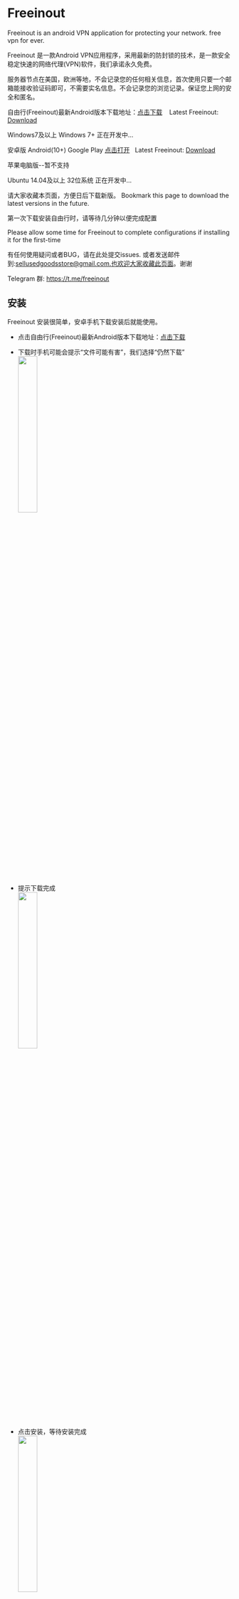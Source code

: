# Freeinout
Freeinout is an android VPN application for protecting your network.
free vpn for ever.

Freeinout 是一款Android VPN应用程序，采用最新的防封锁的技术，是一款安全稳定快速的网络代理(VPN)软件，我们承诺永久免费。

服务器节点在美国，欧洲等地，不会记录您的任何相关信息，首次使用只要一个邮箱能接收验证码即可，不需要实名信息。不会记录您的浏览记录。保证您上网的安全和匿名。



自由行(Freeinout)最新Android版本下载地址：<a href="https://github.com/caddier/freeinout/releases/download/v1.0.13/freeinout-v1.0.13.apk">点击下载</a> &nbsp;&nbsp; Latest Freeinout: <a href="https://github.com/caddier/freeinout/releases/download/v1.0.13/freeinout-v1.0.13.apk">Download</a>


Windows7及以上 Windows 7+ 正在开发中...

安卓版 Android(10+)  Google Play <a href="https://play.google.com/store/apps/details?id=com.freeinout.android.vpn">点击打开</a> &nbsp;&nbsp;Latest Freeinout: <a href="https://play.google.com/store/apps/details?id=com.freeinout.android.vpn">Download</a> 

苹果电脑版--暂不支持

Ubuntu 14.04及以上 32位系统 正在开发中...

请大家收藏本页面，方便日后下载新版。 Bookmark this page to download the latest versions in the future.


第一次下载安装自由行时，请等待几分钟以便完成配置

Please allow some time for Freeinout to complete configurations if installing it for the first-time


有任何使用疑问或者BUG，请在此处提交issues. 或者发送邮件到:sellusedgoodsstore@gmail.com.也欢迎大家收藏此页面。谢谢

Telegram 群: https://t.me/freeinout

## 安装
<p>
Freeinout 安装很简单，安卓手机下载安装后就能使用。 <br>

- 点击自由行(Freeinout)最新Android版本下载地址：<a href="https://github.com/caddier/freeinout/releases/download/v1.0.13/freeinout-v1.0.13.apk">点击下载</a><br>

- 下载时手机可能会提示“文件可能有害”，我们选择“仍然下载”  <br>
<img src="https://user-images.githubusercontent.com/45213050/173993688-28c68c45-6625-46d6-9414-96c80fbf9534.png" width="30%" height="30%" align="middle"  ><br>  
  
- 提示下载完成<br>
<img src="https://user-images.githubusercontent.com/45213050/173999280-095435ba-731f-4bb5-a14e-48c3e1fa50ef.png" width="30%" height="30%" align="middle"  ><br><br> 


- 点击安装，等待安装完成<br>
<img src="https://user-images.githubusercontent.com/45213050/173997057-f4a990bf-8c92-4ef5-8cd6-00aebd750f48.png" width="30%" height="30%" align="middle"  ><br><br> 
<img src="https://user-images.githubusercontent.com/45213050/173997346-ee32d0a3-908e-4503-a757-166179326494.png" width="30%" height="30%" align="middle"  ><br><br>  
<img src="https://user-images.githubusercontent.com/45213050/173997673-5f65567d-f5a0-4fba-b30d-270a33568cfb.png" width="30%" height="30%" align="middle"  ><br><br> 

- 打开软件，使用邮箱注册<br>
<img src="https://user-images.githubusercontent.com/45213050/173999586-b1239d5c-2148-42a9-a9e3-74aa31443749.png" width="30%" height="30%" align="middle"  > <br> 
  
- 完成注册获得免费体验时长<br>
<img src="https://user-images.githubusercontent.com/45213050/173998052-dfa8d3c0-fa1a-4581-a7ff-7d10f436cf67.png" width="30%" height="30%" align="middle"  ><br> 

- 点击“确定”开始体验吧<br>
<img src="https://user-images.githubusercontent.com/45213050/173998343-02a308df-79d0-4aab-8b2d-08a5a00ef8e1.png" width="30%" height="30%" align="middle"  ><br> 

- 若想要更多免费时长，右上角“点击获取免费流量”，Let's go!<br>
<img src="https://user-images.githubusercontent.com/45213050/173998558-cb412925-c795-4710-8175-3cc8ee2108d5.png" width="30%" height="30%" align="middle"  ><br><br>
  
</p>



## FAQ   
- 1.如何获取免费使用时间？
  <br>点击登录后的界面的右上角的黄色按钮，然后会弹出广告。每查看一个广告，会给与您5分钟的免费时间。

- 2.当点击连接按钮没有反应怎么办？
  <br>请您稍等一会，因为我们控制了点击按钮的频率，每5秒钟才能点击连接按钮一次。因为通常您不需要如此频繁的点击这个按钮。 如果还是没有反应，请杀掉程序重新运行程序，就可以解决您所遇到的问题。 
 
- 3.这种免费的VPN会不会有安全隐患？
  <br>我们的VPN，不会收集您的个人信息，只需要一个收到验证码的邮箱即可，所以我们不关心您是谁。我们的盈利模式是靠您看广告。我们从中获取极为少量的广告费，欢迎大家支持。
  
- 4.如果连接不上了怎么办？
  <br>任何VPN 都有可能被墙的风险，如果连接不上，请给我们的客服邮箱(sellusedgoodsstore@gmail.com)发送邮件，我们会尽快给您处理。因为我们的服务器节点在世界各地，连接不上只会是暂时的。后续我们会部署更多的节点以及优化我们的技术来最大程度的抵御这种风险。

- 5.如何查看版本更新？
  <br> 在APP里面点击左上角的三层汉堡图标，然后会弹出一个菜单，点击“公告”就可以查看最新的更新信息，注意，每次点击连接后，本地的公告内容才会更新，记得点击连接哦!!!
  
- 6.为何要注意程序更新？
  <br>因为墙的策略在随时变化，因此我们的程序也需要随时变化。请记住一定要及时更新到最新版本。
  
- 7.安装新版本失败？
  <br>这个通常发生在通过网页下载的方式安装可能会出现这个问题，请将老版本先卸载，然后安装新版本可以解决此问题。
  
## 相关知识文章链接
<a href="https://github.com/caddier/vpn_knowledge">点击查看</a>

